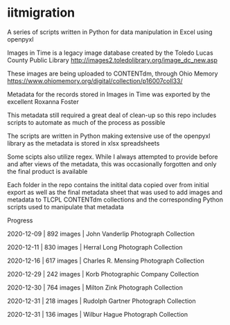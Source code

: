 # iitmigration
A series of scripts written in Python for data manipulation in Excel using openpyxl

Images in Time is a legacy image database created by the Toledo Lucas County Public Library
http://images2.toledolibrary.org/image_dc_new.asp

These images are being uploaded to CONTENTdm, through Ohio Memory
https://www.ohiomemory.org/digital/collection/p16007coll33/

Metadata for the records stored in Images in Time was exported by the excellent Roxanna Foster

This metadata still required a great deal of clean-up so this repo includes scripts to automate as much of the process as possible

The scripts are written in Python making extensive use of the openpyxl library as the metadata is stored in xlsx spreadsheets

Some scipts also utilize regex. While I always attempted to provide before and after views of the metadata, this was occasionally forgotten and only the final product is available

Each folder in the repo contains the initital data copied over from initial export as well as the final metadata sheet that was used to add images and metadata to TLCPL CONTENTdm collections and the corresponding Python scripts used to manipulate that metadata

Progress

2020-12-09 | 892 images | John Vanderlip Photograph Collection

2020-12-11 | 830 images | Herral Long Photograph Collection

2020-12-16 | 617 images | Charles R. Mensing Photograph Collection

2020-12-29 | 242 images | Korb Photographic Company Collection

2020-12-30 | 764 images | Milton Zink Photograph Collection

2020-12-31 | 218 images | Rudolph Gartner Photograph Collection

2020-12-31 | 136 images | Wilbur Hague Photograph Collection
